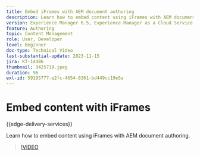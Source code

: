 ```yaml
---
title: Embed iFrames with AEM document authoring
description: Learn how to embed content using iFrames with AEM document authoring.
version: Experience Manager 6.5, Experience Manager as a Cloud Service
feature: Authoring
topic: Content Management
role: User, Developer
level: Beginner
doc-type: Technical Video
last-substantial-update: 2023-11-15
jira: KT-14486
thumbnail: 3425719.jpeg
duration: 96
exl-id: 59195777-e2fc-4654-8361-bd449cc19e5a
---
```

# Embed content with iFrames

{{edge-delivery-services}}

Learn how to embed content using iFrames with AEM document authoring.

>[!VIDEO](https://video.tv.adobe.com/v/3425719/?learn=on)
